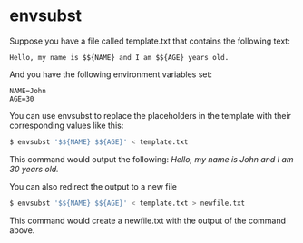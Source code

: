 envsubst
===
Suppose you have a file called template.txt that contains the following text:
```
Hello, my name is $${NAME} and I am $${AGE} years old.
```
And you have the following environment variables set:
```
NAME=John
AGE=30
```
You can use envsubst to replace the placeholders in the template with their corresponding values like this:
```bash
$ envsubst '$${NAME} $${AGE}' < template.txt
```
This command would output the following:
*Hello, my name is John and I am 30 years old.*

You can also redirect the output to a new file
```bash
$ envsubst '$${NAME} $${AGE}' < template.txt > newfile.txt
```
This command would create a newfile.txt with the output of the command above.
